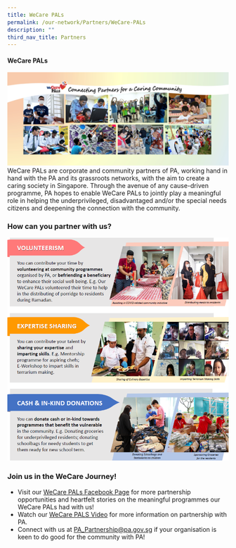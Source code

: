 ```yaml
---
title: WeCare PALs
permalink: /our-network/Partners/WeCare-PALs
description: ""
third_nav_title: Partners
---
```


#### WeCare PALs

![](/images/Our%20Network/Partners/Facebook%20Banner%20(Final)%2027%20April.jpg)
WeCare PALs are corporate and community partners of PA, working hand in hand with the PA and its grassroots networks, with the aim to create a caring society in Singapore. Through the avenue of any cause-driven programme, PA hopes to enable WeCare PALs to jointly play a meaningful role in helping the underprivileged, disadvantaged and/or the special needs citizens and deepening the connection with the community.

### How can you partner with us?

![](/images/Our%20Network/Partners/We%20care%20PALS.png)
### Join us in the WeCare Journey!


* Visit our [WeCare PALs Facebook Page](https://www.facebook.com/login/?next=https%3A%2F%2Fwww.facebook.com%2FWeCarePALs) for more partnership opportunities and heartfelt stories on the meaningful programmes our WeCare PALs had with us!
* Watch our [WeCare PALS Video](https://www.youtube.com/watch?v=yJkPFgliSBA) for more information on partnership with PA.
* Connect with us at [PA_Partnership@pa.gov.sg](PA_Partnership@pa.gov.sg) if your organisation is keen to do good for the community with PA!